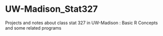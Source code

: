 # UW-Madison_Stat327
Projects and notes about class stat 327 in UW-Madison : Basic R Concepts and some related programs

